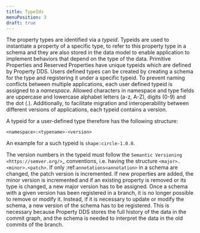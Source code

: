 ```yaml
---
title: TypeIds
menuPosition: 3
draft: true
---
```


The property types are identified via a *typeid*. Typeids are used to instantiate a property of a specific type, to
refer to this property type in a schema and they are also stored in the data model to enable application to implement
behaviors that depend on the type of the data. Primitive Properties and Reserved Properties have unique typeids which
are defined by Property DDS. Users defined types can be created by creating a schema for the type and registering it under a
specific typeid. To prevent naming conflicts between multiple applications, each user defined typeid is assigned to a
*namespace*. Allowed characters in namespace and type fields are uppercase and lowercase alphabet letters (a-z, A-Z),
digits (0-9) and the dot (.). Additionally, to facilitate migration and interoperability between different versions
of applications, each typeid contains a version.

A typeid for a user-defined type therefore has the following structure:

``<namespace>:<typename>-<version>``

An example for a such typeid is ``shape:circle-1.0.0``.

The version numbers in the typeid must follow the `Semantic Versioning <https://semver.org/>`_ conventions, i.e. having
the structure ``<major>.<minor>.<patch>``. If only :ref:`annotations<annotation>` in a schema are changed, the patch
version is incremented. If new properties are added, the minor version is incremented and if an existing property is
removed or its type is changed, a new major version has to be assigned. Once a schema with a given version has been
registered in a branch, it is no longer possible to remove or modify it. Instead, if it is necessary to update or
modify the schema, a new version of the schema has to be registered. This is necessary because Property DDS stores the
full history of the data in the commit graph, and the schema is needed to interpret the data in the old commits
of the branch.
